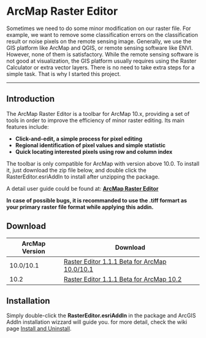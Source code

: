 ArcMap Raster Editor
====================

Sometimes we need to do some minor modification on our raster file. For example, we want to remove some classification errors on the classification result or noise pixels on the remote sensing image. Generally, we use the GIS platform like ArcMap and QGIS, or remote sensing software like ENVI. However, none of them is satisfactory. While the remote sensing software is not good at visualization, the GIS platform usually requires using the Raster Calculator or extra vector layers. There is no need to take extra steps for a simple task. That is why I started this project.
***

## Introduction

The ArcMap Raster Editor is a toolbar for ArcMap 10.x, providing a set of tools in order to improve the efficiency of minor raster editing. Its main features include:

+ **Click-and-edit, a simple process for pixel editing**
+ **Regional identification of pixel values and simple statistic**
+ **Quick locating interested pixels using row and column index**

The toolbar is only compatible for ArcMap with version above 10.0. To install it, just download the zip file below, and double click the RasterEditor.esriAddIn to install after unzipping the package. 

A detail user guide could be found at: **[ArcMap Raster Editor](https://github.com/dz316424/arcmap-raster-editor/wiki)**

**In case of possible bugs, it is recommanded to use the .tiff formart as your primary raster file format while applying this addin.**

## Download

|ArcMap Version|Download|
|--------------|--------|
|10.0/10.1|[Raster Editor 1.1.1 Beta for ArcMap 10.0/10.1](https://github.com/dz316424/arcmap-raster-editor/blob/gh-pages/files/1.1.1%20Beta%20for%20ArcMap%2010.0%20&%2010.1.zip?raw=true)|
|10.2|[Raster Editor 1.1.1 Beta for ArcMap 10.2](https://github.com/dz316424/arcmap-raster-editor/blob/gh-pages/files/1.1.1%20Beta%20for%20ArcMap%2010.2.zip?raw=true)| 

## Installation
Simply double-click the **RasterEditor.esriAddIn** in the package and ArcGIS AddIn installation wizzard will guide you. for more detail, check the wiki page [Install and Uninstall](https://github.com/dz316424/arcmap-raster-editor/wiki/Install-and-Uninstall).
